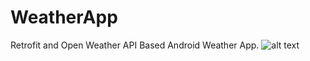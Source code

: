 # WeatherApp
Retrofit and Open Weather API Based Android Weather App.
![alt text](https://i.imgur.com/uAEwTUi.png?1 "Weather App")
